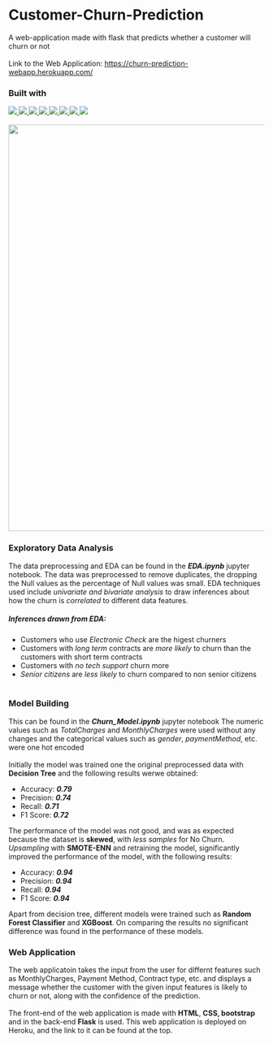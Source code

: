 # Customer-Churn-Prediction
A web-application made with flask that predicts whether a customer will churn or not
<br> </br>
Link to the Web Application: https://churn-prediction-webapp.herokuapp.com/

### Built with
<a href="https://skillicons.dev">
    <img src="https://skillicons.dev/icons?i=python" />
</a>
<a href="https://skillicons.dev">
    <img src="https://skillicons.dev/icons?i=tensorflow" />
</a>
<a href="https://skillicons.dev">
    <img src="https://github.com/11-aryan/Customer-Churn-Prediction/Images/numpy.png" />
</a>
<a href="https://skillicons.dev">
    <img src="https://github.com/11-aryan/Customer-Churn-Prediction/Images/numpy.png" />
</a>
<a href="https://skillicons.dev">
    <img src="https://skillicons.dev/icons?i=git" />
</a>
<a href="https://skillicons.dev">
    <img src="https://skillicons.dev/icons?i=html" />
</a>
<a href="https://skillicons.dev">
    <img src="https://skillicons.dev/icons?i=css" />
</a>
<a href="https://skillicons.dev">
    <img src="https://skillicons.dev/icons?i=heroku" />
</a>

<br>
<br>
<img src="https://github.com/11-aryan/Customer-Churn-Prediction/Images/numpy.png" width="800">


### Exploratory Data Analysis
The data preprocessing and EDA can be found in the ***EDA.ipynb*** jupyter notebook.
The data was preprocessed to remove duplicates, the dropping the Null values as the percentage of Null values was small.
EDA techniques used include *univariate and bivariate analysis* to draw inferences about how the churn is *correlated* to different data features.
##### Inferences drawn from EDA:
- Customers who use *Electronic Check* are the higest churners
- Customers with *long term* contracts are *more likely* to churn than the customers with short term contracts
- Customers with *no tech support* churn more
- *Senior citizens* are *less likely* to churn compared to non senior citizens
<br> </br>

### Model Building
This can be found in the ***Churn_Model.ipynb*** jupyter notebook
The numeric values such as *TotalCharges* and *MonthlyCharges* were used without any changes and the categorical values such as *gender*, *paymentMethod*, etc. were one hot encoded 
<br> </br>
Initially the model was trained one the original preprocessed data with **Decision Tree** and the following results werwe obtained:
* Accuracy: ***0.79***
* Precision: ***0.74***
* Recall: ***0.71***
* F1 Score: ***0.72***

The performance of the model was not good, and was as expected because the dataset is **skewed**, with *less samples* for No Churn. *Upsampling* with **SMOTE-ENN** and retraining the model, significantly improved the performance of the model, with the following results:
* Accuracy: ***0.94*** 
* Precision: ***0.94***
* Recall: ***0.94***
* F1 Score: ***0.94***

Apart from decision tree, different models were trained such as **Random Forest Classifier** and **XGBoost**. On comparing the results no significant difference was found in the performance of these models.


### Web Application
The web applicatoin takes the input from the user for differnt features such as MonthlyCharges, Payment Method, Contract type, etc. and displays a message whether the customer with the given input features is likely to churn or not, along with the confidence of the prediction.
<br> </br>
The front-end of the web application is made with **HTML**, **CSS, bootstrap** and in the back-end **Flask** is used. This web application is deployed on Heroku, and the link to it can be found at the top.
